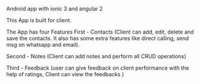 Android app with ionic 3 and angular 2

This App is built for client.

The App has four Features
First - Contacts (Client can add, edit, delete and save the contacts. It also has some extra features like direct calling, send msg on                       whatsapp and email).

Second - Notes (Client can add notes and perform all CRUD operations)

Third - Feedback (user can give feedback on client performance with the help of ratings, Client can view the feedbacks )


